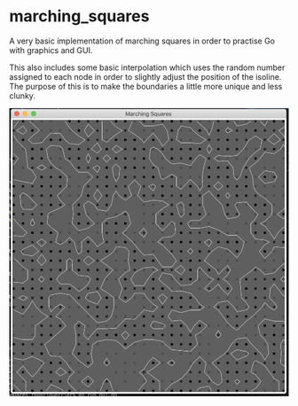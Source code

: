 # marching_squares

A very basic implementation of marching squares
in order to practise Go with graphics and GUI.

This also includes some basic interpolation which
uses the random number assigned to each node in order
to slightly adjust the position of the isoline.
The purpose of this is to make the boundaries a little
more unique and less clunky.

![Marching Squares](https://github.com/rhodriguerrier/marching_squares/blob/main/marching_squares_example.png?raw=true)
